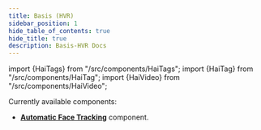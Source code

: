 ```yaml
---
title: Basis (HVR)
sidebar_position: 1
hide_table_of_contents: true
hide_title: true
description: Basis-HVR Docs
---
```


import {HaiTags} from "/src/components/HaiTags";
import {HaiTag} from "/src/components/HaiTag";
import {HaiVideo} from "/src/components/HaiVideo";

<HaiTags>
<HaiTag requiresBasis={true} />
</HaiTags>

Currently available components:

- **[Automatic Face Tracking](./basis/avatar-customization/face-tracking)** component.
